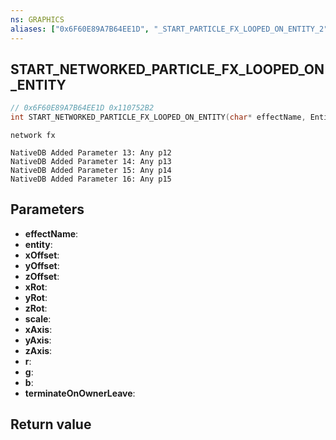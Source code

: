 ```yaml
---
ns: GRAPHICS
aliases: ["0x6F60E89A7B64EE1D", "_START_PARTICLE_FX_LOOPED_ON_ENTITY_2"]
---
```

## START_NETWORKED_PARTICLE_FX_LOOPED_ON_ENTITY

```c
// 0x6F60E89A7B64EE1D 0x110752B2
int START_NETWORKED_PARTICLE_FX_LOOPED_ON_ENTITY(char* effectName, Entity entity, float xOffset, float yOffset, float zOffset, float xRot, float yRot, float zRot, float scale, BOOL xAxis, BOOL yAxis, BOOL zAxis, float r, float g, float b, BOOL terminateOnOwnerLeave);
```

```
network fx  
```

```
NativeDB Added Parameter 13: Any p12
NativeDB Added Parameter 14: Any p13
NativeDB Added Parameter 15: Any p14
NativeDB Added Parameter 16: Any p15
```

## Parameters
* **effectName**: 
* **entity**: 
* **xOffset**: 
* **yOffset**: 
* **zOffset**: 
* **xRot**: 
* **yRot**: 
* **zRot**: 
* **scale**: 
* **xAxis**: 
* **yAxis**: 
* **zAxis**: 
* **r**:
* **g**:
* **b**:
* **terminateOnOwnerLeave**: 

## Return value
